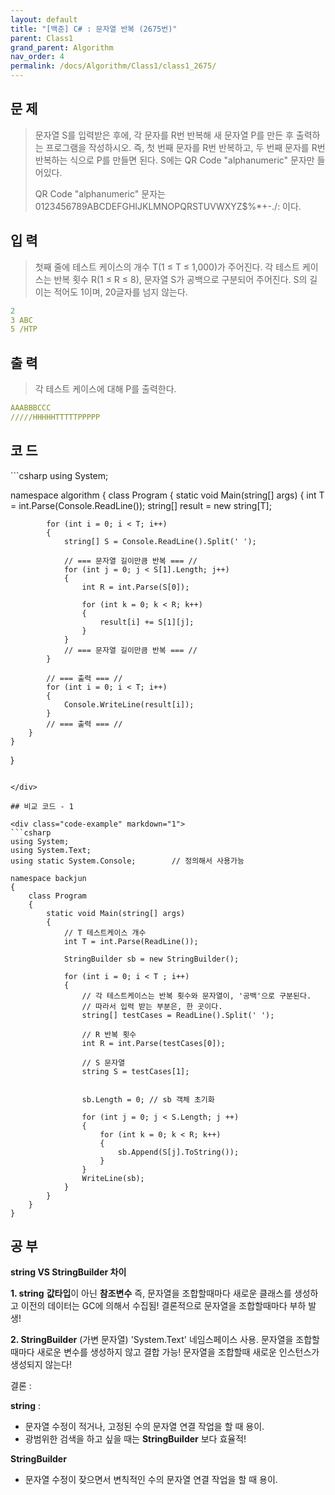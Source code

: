 ```yaml
---
layout: default
title: "[백준] C# : 문자열 반복 (2675번)"
parent: Class1
grand_parent: Algorithm
nav_order: 4
permalink: /docs/Algorithm/Class1/class1_2675/
---
```


## 문 제
> 문자열 S를 입력받은 후에, 각 문자를 R번 반복해 새 문자열 P를 만든 후 출력하는 프로그램을 작성하시오. 즉, 첫 번째 문자를 R번 반복하고, 두 번째 문자를 R번 반복하는 식으로 P를 만들면 된다. S에는 QR Code "alphanumeric" 문자만 들어있다.
> 
> QR Code "alphanumeric" 문자는 0123456789ABCDEFGHIJKLMNOPQRSTUVWXYZ\$%*+-./: 이다.


## 입 력
> 첫째 줄에 테스트 케이스의 개수 T(1 ≤ T ≤ 1,000)가 주어진다. 각 테스트 케이스는 반복 횟수 R(1 ≤ R ≤ 8), 문자열 S가 공백으로 구분되어 주어진다. S의 길이는 적어도 1이며, 20글자를 넘지 않는다. 

```yaml
2
3 ABC
5 /HTP
```

## 출 력
> 각 테스트 케이스에 대해 P를 출력한다.

```yaml
AAABBBCCC
/////HHHHHTTTTTPPPPP
```

## 코 드

<div class="code-example" markdown="1">
```csharp
using System;

namespace algorithm
{
    class Program
    {
        static void Main(string[] args)
        {
            int T = int.Parse(Console.ReadLine());
            string[] result = new string[T];

            for (int i = 0; i < T; i++)
            {
                string[] S = Console.ReadLine().Split(' ');

                // === 문자열 길이만큼 반복 === //
                for (int j = 0; j < S[1].Length; j++)
                {
                    int R = int.Parse(S[0]);

                    for (int k = 0; k < R; k++)
                    {
                        result[i] += S[1][j];
                    }
                }
                // === 문자열 길이만큼 반복 === //
            }

            // === 출력 === //
            for (int i = 0; i < T; i++)
            {
                Console.WriteLine(result[i]);
            }
            // === 출력 === //
        }
    }
}
```

</div>

## 비교 코드 - 1

<div class="code-example" markdown="1">
```csharp
using System;
using System.Text;
using static System.Console;        // 정의해서 사용가능
 
namespace backjun
{
    class Program
    {
        static void Main(string[] args)
        {
            // T 테스트케이스 개수
            int T = int.Parse(ReadLine());
 
            StringBuilder sb = new StringBuilder();
 
            for (int i = 0; i < T ; i++)
            {
                // 각 테스트케이스는 반복 횟수와 문자열이, '공백'으로 구분된다.
                // 따라서 입력 받는 부분은, 한 곳이다.
                string[] testCases = ReadLine().Split(' ');
 
                // R 반복 횟수 
                int R = int.Parse(testCases[0]);
                                
                // S 문자열
                string S = testCases[1];
 
 
                sb.Length = 0; // sb 객체 초기화
 
                for (int j = 0; j < S.Length; j ++)
                {
                    for (int k = 0; k < R; k++)
                    {
                        sb.Append(S[j].ToString());
                    }
                }
                WriteLine(sb);
            }
        }
    }
}
```

</div>


## 공 부

**string VS StringBuilder 차이**

**1. string**
**값타입**이 아닌 **참조변수**
즉, 문자열을 조합할때마다 새로운 클래스를 생성하고 이전의 데이터는 GC에 의해서 수집됨! 결론적으로 문자열을 조합할때마다 부하 발생!

**2. StringBuilder** (가변 문자열)
'System.Text' 네임스페이스 사용.
문자열을 조합할때마다 새로운 변수를 생성하지 않고 결합 가능!
문자열을 조합할때 새로운 인스턴스가 생성되지 않는다!


결론 :

**string** : 
- 문자열 수정이 적거나, 고정된 수의 문자열 연결 작업을 할 때 용이. 
- 광범위한 검색을 하고 싶을 때는 **StringBuilder** 보다 효율적!

**StringBuilder** 
- 문자열 수정이 잦으면서 변칙적인 수의 문자열 연결 작업을 할 때 용이.
